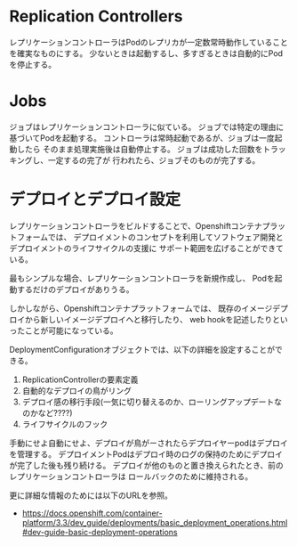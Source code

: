 # Replication Controllers
レプリケーションコントローラはPodのレプリカが一定数常時動作していることを確実なものにする。
少ないときは起動するし、多すぎるときは自動的にPodを停止する。

# Jobs
ジョブはレプリケーションコントローラに似ている。
ジョブでは特定の理由に基づいてPodを起動する。
コントローラは常時起動であるが、ジョブは一度起動したら
そのまま処理実施後は自動停止する。
ジョブは成功した回数をトラッキングし、一定するの完了が
行われたら、ジョブそのものが完了する。

# デプロイとデプロイ設定
レプリケーションコントローラをビルドすることで、Openshiftコンテナプラットフォームでは、
デプロイメントのコンセプトを利用してソフトウェア開発とデプロイメントのライフサイクルの支援に
サポート範囲を広げることができている。

最もシンプルな場合、レプリケーションコントローラを新規作成し、
Podを起動するだけのデプロイがありうる。

しかしながら、Openshiftコンテナプラットフォームでは、
既存のイメージデプロイから新しいイメージデプロイへと移行したり、
web hookを記述したりといったことが可能になっている。

DeploymentConfigurationオブジェクトでは、以下の詳細を設定することができる。

1. ReplicationControllerの要素定義
1. 自動的なデプロイの鳥がリング
1. デプロイ感の移行手段(一気に切り替えるのか、ローリングアップデートなのかなど????)
1. ライフサイクルのフック

手動にせよ自動にせよ、デプロイが鳥がーされたらデプロイヤーpodはデプロイを管理する。
デプロイメントPodはデプロイ時のログの保持のためにデプロイが完了した後も残り続ける。
デプロイが他のものと置き換えられたとき、前のレプリケーションコントローラは
ロールバックのために維持される。

更に詳細な情報のためには以下のURLを参照。
- https://docs.openshift.com/container-platform/3.3/dev_guide/deployments/basic_deployment_operations.html#dev-guide-basic-deployment-operations